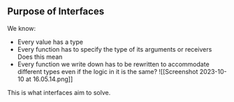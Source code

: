## Purpose of Interfaces
We know:
- Every value has a type
- Every function has to specify the type of its arguments or receivers 
Does this mean
- Every function we write down has to be rewritten to accommodate different types even if the logic in it is the same?
![[Screenshot 2023-10-10 at 16.05.14.png]]

This is what interfaces aim to solve.

